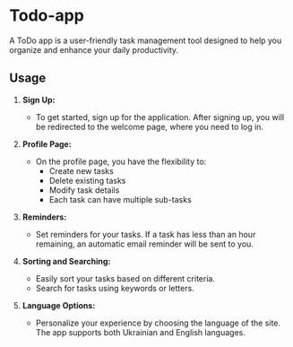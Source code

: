 # Todo-app

A ToDo app is a user-friendly task management tool designed to help you organize and enhance your daily productivity.

## Usage

1. **Sign Up:**
   - To get started, sign up for the application. After signing up, you will be redirected to the welcome page, where you need to log in.

2. **Profile Page:**
   - On the profile page, you have the flexibility to:
     - Create new tasks
     - Delete existing tasks
     - Modify task details
     - Each task can have multiple sub-tasks

3. **Reminders:**
   - Set reminders for your tasks. If a task has less than an hour remaining, an automatic email reminder will be sent to you.

4. **Sorting and Searching:**
   - Easily sort your tasks based on different criteria.
   - Search for tasks using keywords or letters.

5. **Language Options:**
   - Personalize your experience by choosing the language of the site. The app supports both Ukrainian and English languages.
